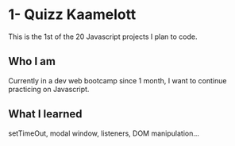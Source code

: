 # 1- Quizz Kaamelott

This is the 1st of the 20 Javascript projects I plan to code.


## Who I am

Currently in a dev web bootcamp since 1 month, I want to continue practicing on Javascript.

## What I learned

setTimeOut, modal window, listeners, DOM manipulation...